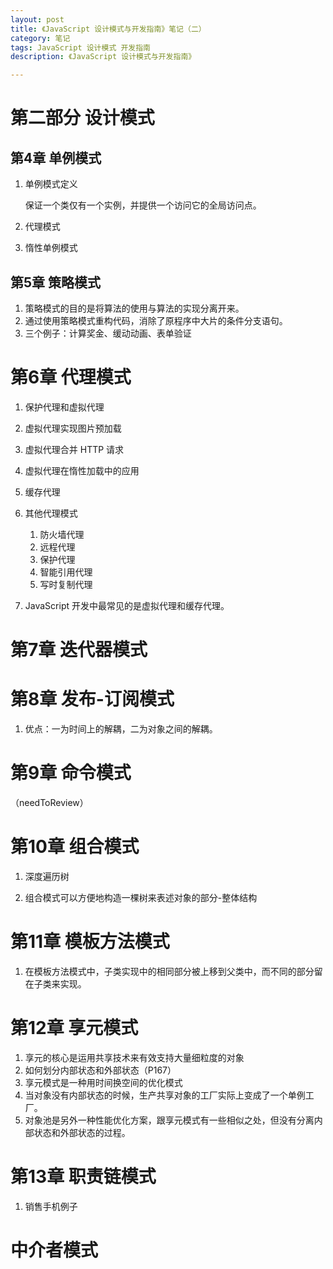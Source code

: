 ```yaml
---
layout: post
title: 《JavaScript 设计模式与开发指南》笔记（二）
category: 笔记
tags: JavaScript 设计模式 开发指南
description: 《JavaScript 设计模式与开发指南》

---
```


# 第二部分 设计模式

## 第4章 单例模式

1. 单例模式定义

	保证一个类仅有一个实例，并提供一个访问它的全局访问点。
	
2. 代理模式
3. 惰性单例模式

## 第5章 策略模式

1. 策略模式的目的是将算法的使用与算法的实现分离开来。
2. 通过使用策略模式重构代码，消除了原程序中大片的条件分支语句。
3. 三个例子：计算奖金、缓动动画、表单验证

# 第6章 代理模式

1. 保护代理和虚拟代理
2. 虚拟代理实现图片预加载
3. 虚拟代理合并 HTTP 请求
4. 虚拟代理在惰性加载中的应用
5. 缓存代理
6. 其他代理模式

	1. 防火墙代理
	2. 远程代理
	3. 保护代理
	4. 智能引用代理
	5. 写时复制代理
	
7. JavaScript 开发中最常见的是虚拟代理和缓存代理。

# 第7章 迭代器模式

# 第8章 发布-订阅模式

1. 优点：一为时间上的解耦，二为对象之间的解耦。

# 第9章 命令模式

（needToReview）

# 第10章 组合模式

1. 深度遍历树

2. 组合模式可以方便地构造一棵树来表述对象的部分-整体结构

# 第11章 模板方法模式

1. 在模板方法模式中，子类实现中的相同部分被上移到父类中，而不同的部分留在子类来实现。

# 第12章 享元模式

1. 享元的核心是运用共享技术来有效支持大量细粒度的对象
2. 如何划分内部状态和外部状态（P167）
3. 享元模式是一种用时间换空间的优化模式
4. 当对象没有内部状态的时候，生产共享对象的工厂实际上变成了一个单例工厂。
5. 对象池是另外一种性能优化方案，跟享元模式有一些相似之处，但没有分离内部状态和外部状态的过程。

# 第13章 职责链模式

1. 销售手机例子

# 中介者模式



